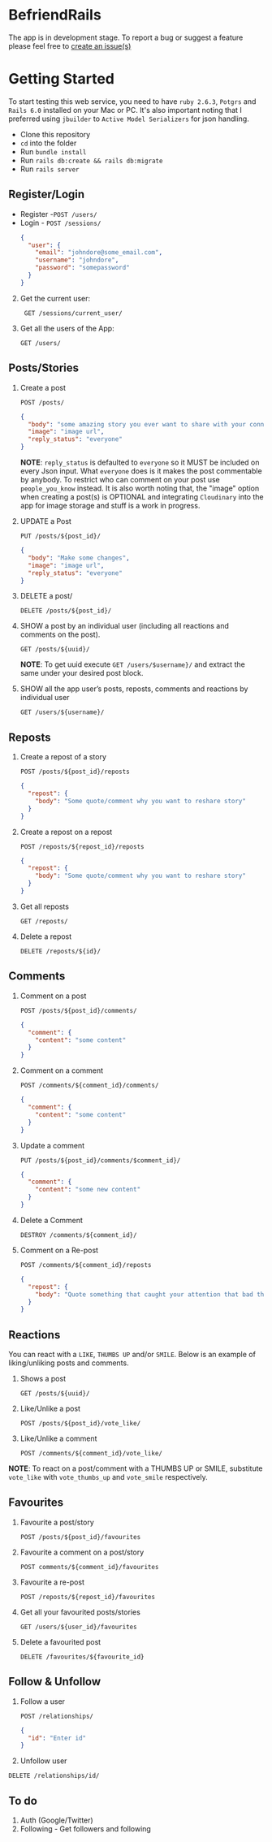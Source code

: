 # BefriendRails

The app is in development stage. To report a bug or suggest a feature please feel free to [create an issue(s)](https://github.com/UD-Designs-Lab/befriend-rails/issues/new)

# Getting Started

To start testing this web service, you need to have `ruby 2.6.3`, `Potgrs` and `Rails 6.0` installed on your Mac or PC.
It's also important noting that I preferred using `jbuilder` to `Active Model Serializers` for json handling.

- Clone this repository
- `cd` into the folder
- Run `bundle install`
- Run `rails db:create && rails db:migrate`
- Run `rails server`

## Register/Login

- Register -`POST /users/`
- Login - `POST /sessions/`
  ```json
  {
    "user": {
      "email": "johndore@some_email.com",
      "username": "johndore",
      "password": "somepassword"
    }
  }
  ```

2. Get the current user:

   ` GET /sessions/current_user/`

3. Get all the users of the App:

   `GET /users/`

## Posts/Stories

1. Create a post

   `POST /posts/`

   ```json
   {
     "body": "some amazing story you ever want to share with your connections",
     "image": "image url",
     "reply_status": "everyone"
   }
   ```

   **NOTE**: `reply_status` is defaulted to `everyone` so it MUST be included on every Json input. What `everyone` does is it makes the post commentable by anybody. To restrict who can comment on your post use `people_you_know` instead. It is also worth noting that, the "image" option when creating a post(s) is OPTIONAL and integrating `Cloudinary` into the app for image storage and stuff is a work in progress.

2. UPDATE a Post

   `PUT /posts/${post_id}/`

   ```json
   {
     "body": "Make some changes",
     "image": "image url",
     "reply_status": "everyone"
   }
   ```

3. DELETE a post/

   `DELETE /posts/${post_id}/`

4. SHOW a post by an individual user (including all reactions and comments on the post).

   `GET /posts/${uuid}/`

   **NOTE**: To get uuid execute `GET /users/$username}/` and extract the same under your desired post block.

5. SHOW all the app user’s posts, reposts, comments and reactions by individual user

   `GET /users/${username}/`

## Reposts

1. Create a repost of a story

   `POST /posts/${post_id}/reposts`

   ```json
   {
     "repost": {
       "body": "Some quote/comment why you want to reshare story"
     }
   }
   ```

2. Create a repost on a repost

   `POST /reposts/${repost_id}/reposts`

   ```json
   {
     "repost": {
       "body": "Some quote/comment why you want to reshare story"
     }
   }
   ```

3. Get all reposts

   `GET /reposts/`

4. Delete a repost

   `DELETE /reposts/${id}/`

## Comments

1.  Comment on a post

    `POST /posts/${post_id}/comments/`

    ```json
    {
      "comment": {
        "content": "some content"
      }
    }
    ```

2.  Comment on a comment

    `POST /comments/${comment_id}/comments/`

    ```json
    {
      "comment": {
        "content": "some content"
      }
    }
    ```

3.  Update a comment

    `PUT /posts/${post_id}/comments/$comment_id}/`

    ```json
    {
      "comment": {
        "content": "some new content"
      }
    }
    ```

4.  Delete a Comment

    `DESTROY /comments/${comment_id}/`

5.  Comment on a Re-post

    `POST /comments/${comment_id}/reposts`

    ```json
    {
      "repost": {
        "body": "Quote something that caught your attention that bad that you had to re-post the story/post"
      }
    }
    ```

## Reactions

You can react with a `LIKE`, `THUMBS UP` and/or `SMILE`. Below is an example of liking/unliking posts and comments.

1. Shows a post

   `GET /posts/${uuid}/`

2. Like/Unlike a post

   `POST /posts/${post_id}/vote_like/`

3. Like/Unlike a comment

   `POST /comments/${comment_id}/vote_like/`

**NOTE**: To react on a post/comment with a THUMBS UP or SMILE, substitute `vote_like` with `vote_thumbs_up` and `vote_smile` respectively.

## Favourites

1. Favourite a post/story

   `POST /posts/${post_id}/favourites`

2. Favourite a comment on a post/story

   `POST comments/${comment_id}/favourites`

3. Favourite a re-post

   `POST /reposts/${repost_id}/favourites`

4. Get all your favourited posts/stories

   `GET /users/${user_id}/favourites`

5. Delete a favourited post

   `DELETE /favourites/${favourite_id}`

## Follow & Unfollow

1. Follow a user

   `POST /relationships/`

   ```json
   {
     "id": "Enter id"
   }
   ```

2. Unfollow user

`DELETE /relationships/id/`

<!--
3. Get all followers for a given user
   `GET /users/${user_id}/following/`

4. Get all users a user is following
   `GET /users/${user_id}/followers` -->

## To do

1. Auth (Google/Twitter)
2. Following - Get followers and following
